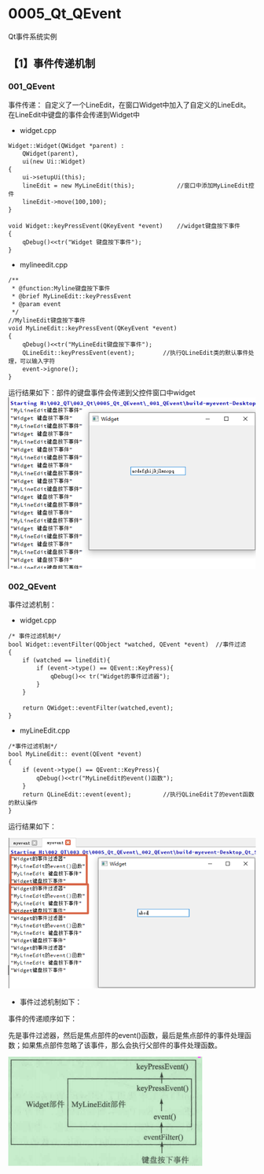 # 0005_Qt_QEvent
Qt事件系统实例
## 【1】事件传递机制

### 001_QEvent
事件传递：
自定义了一个LineEdit，在窗口Widget中加入了自定义的LineEdit。
在LineEdit中键盘的事件会传递到Widget中
* widget.cpp
```
Widget::Widget(QWidget *parent) :
    QWidget(parent),
    ui(new Ui::Widget)
{
    ui->setupUi(this);
    lineEdit = new MyLineEdit(this);            //窗口中添加MyLineEdit控件
    lineEdit->move(100,100);
}

void Widget::keyPressEvent(QKeyEvent *event)    //widget键盘按下事件
{
    qDebug()<<tr("Widget 键盘按下事件");
}
```
* mylineedit.cpp
```
/**
 * @function:Myline键盘按下事件
 * @brief MyLineEdit::keyPressEvent
 * @param event
 */
//MylineEdit键盘按下事件
void MyLineEdit::keyPressEvent(QKeyEvent *event)
{
    qDebug()<<tr("MyLineEdit键盘按下事件");
    QLineEdit::keyPressEvent(event);        //执行QLineEdit类的默认事件处理，可以输入字符
    event->ignore();
}

```
运行结果如下：部件的键盘事件会传递到父控件窗口中widget
![avatar](https://github.com/CodingManPP/0005_Qt_QEvent/blob/master/_001_QEvent/myevent/%E4%BA%8B%E4%BB%B6%E4%BC%A0%E9%80%92%E5%AE%9E%E4%BE%8B1.png)

### 002_QEvent
事件过滤机制：
* widget.cpp
```
/* 事件过滤机制*/
bool Widget::eventFilter(QObject *watched, QEvent *event)  //事件过滤
{
    if (watched == lineEdit){
        if (event->type() == QEvent::KeyPress){
            qDebug()<< tr("Widget的事件过滤器");
        }
    }

    return QWidget::eventFilter(watched,event);
}
```
* myLineEdit.cpp
```
/*事件过滤机制*/
bool MyLineEdit:: event(QEvent *event)
{
    if (event->type() == QEvent::KeyPress){
        qDebug()<<tr("MyLineEdit的event()函数");
    }
    return QLineEdit::event(event);         //执行QLineEdit了的event函数的默认操作
}
```
运行结果如下：

![avatar](https://github.com/CodingManPP/0005_Qt_QEvent/blob/master/_002_QEvent/myevent/%E4%BA%8B%E4%BB%B6%E4%BC%A0%E9%80%92%E5%AE%9E%E4%BE%8B2.png)
* 事件过滤机制如下：

事件的传递顺序如下：

先是事件过滤器，然后是焦点部件的event()函数，最后是焦点部件的事件处理函数；如果焦点部件忽略了该事件，那么会执行父部件的事件处理函数。

![avatra](https://github.com/CodingManPP/0005_Qt_QEvent/blob/master/_002_QEvent/myevent/%E4%BA%8B%E4%BB%B6%E4%BC%A0%E9%80%92%E6%9C%BA%E5%88%B6%E7%A4%BA%E6%84%8F%E5%9B%BE.png)
